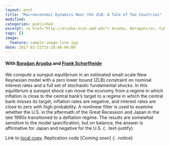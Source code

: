 ```yaml
---
layout: post
title: "Macroeconomic Dynamics Near the ZLB: A Tale of Two Countries"
modified:
categories: published
excerpt: <a href="http://aruoba.econ.umd.edu"> Aruoba, Boragan</a>, Cuba-Borda Pablo, and <a href="http://sites.sas.upenn.edu/schorf"> Schorfheide Frank</a>. <i>Review of Economic Studies. (Forthcoming)</i>.
tags: []
image:
  feature: sample-image-line.jpg
date: 2017-03-22T15:18:40-04:00
---
```

#### With [Bora&#x11F;an Aruoba](http://aruoba.econ.umd.edu/) and [Frank Schorfheide](http://sites.sas.upenn.edu/schorf)

We compute a sunspot equilibrium in an estimated small-scale New Keynesian model with a zero lower bound (ZLB) constraint on nominal interest rates and a full set of stochastic fundamental shocks. In this equilibrium a sunspot shock can move the economy from a regime in which inflation is close to the central bank’s target to a regime in which the central bank misses its target, inflation rates are negative, and interest rates are close to zero with high probability. A nonlinear filter is used to examine whether the U.S. in the aftermath of the Great Recession and Japan in the late 1990s transitioned to a deflation regime. The results are somewhat sensitive to the model specification, but on balance, the answer is affirmative for Japan and negative for the U.S.
{: .text-justify}

Link to [local copy](/documents/ACS-zlb-v4.pdf). Replication code [<i>Coming soon</i>]
{: .notice}
